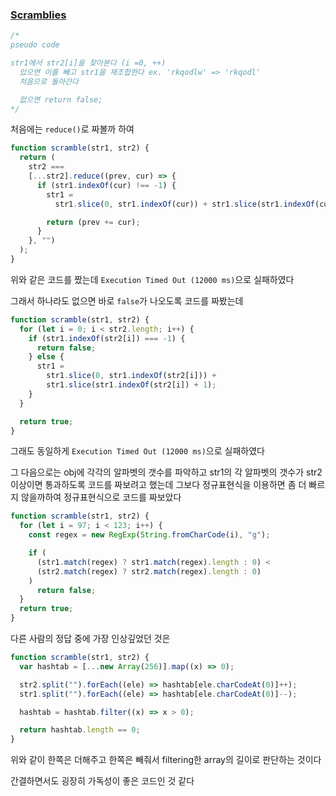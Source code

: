 ### [Scramblies](https://www.codewars.com/kata/55c04b4cc56a697bb0000048/train/javascript)

```js
/*
pseudo code

str1에서 str2[i]을 찾아본다 (i =0, ++)
  있으면 이를 빼고 str1을 재조합한다 ex. 'rkqodlw' => 'rkqodl'
  처음으로 돌아간다

  없으면 return false;
*/
```

처음에는 `reduce()`로 짜볼까 하여

```js
function scramble(str1, str2) {
  return (
    str2 ===
    [...str2].reduce((prev, cur) => {
      if (str1.indexOf(cur) !== -1) {
        str1 =
          str1.slice(0, str1.indexOf(cur)) + str1.slice(str1.indexOf(cur) + 1);

        return (prev += cur);
      }
    }, "")
  );
}
```

위와 같은 코드를 짰는데 `Execution Timed Out (12000 ms)`으로 실패하였다

그래서 하나라도 없으면 바로 `false`가 나오도록 코드를 짜봤는데

```js
function scramble(str1, str2) {
  for (let i = 0; i < str2.length; i++) {
    if (str1.indexOf(str2[i]) === -1) {
      return false;
    } else {
      str1 =
        str1.slice(0, str1.indexOf(str2[i])) +
        str1.slice(str1.indexOf(str2[i]) + 1);
    }
  }

  return true;
}
```

그래도 동일하게 `Execution Timed Out (12000 ms)`으로 실패하였다

그 다음으로는 obj에 각각의 알파벳의 갯수를 파악하고 str1의 각 알파벳의 갯수가 str2 이상이면 통과하도록 코드를 짜보려고 했는데 그보다 정규표현식을 이용하면 좀 더 빠르지 않을까하여 정규표현식으로 코드를 짜보았다

```js
function scramble(str1, str2) {
  for (let i = 97; i < 123; i++) {
    const regex = new RegExp(String.fromCharCode(i), "g");

    if (
      (str1.match(regex) ? str1.match(regex).length : 0) <
      (str2.match(regex) ? str2.match(regex).length : 0)
    )
      return false;
  }
  return true;
}
```

다른 사람의 정답 중에 가장 인상깊었던 것은

```js
function scramble(str1, str2) {
  var hashtab = [...new Array(256)].map((x) => 0);

  str2.split("").forEach((ele) => hashtab[ele.charCodeAt(0)]++);
  str1.split("").forEach((ele) => hashtab[ele.charCodeAt(0)]--);

  hashtab = hashtab.filter((x) => x > 0);

  return hashtab.length == 0;
}
```

위와 같이 한쪽은 더해주고 한쪽은 빼줘서 filtering한 array의 길이로 판단하는 것이다

간결하면서도 굉장히 가독성이 좋은 코드인 것 같다
